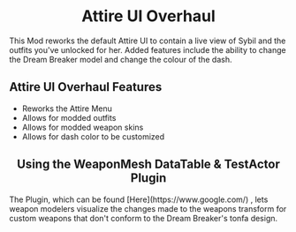 <h1 align="center" id="title">Attire UI Overhaul</h1>

<p id="description">This Mod reworks the default Attire UI to contain a live view of Sybil and the outfits you've unlocked for her. Added features include the ability to change the Dream Breaker model and change the colour of the dash.</p>

  
<h2>Attire UI Overhaul Features</h2>

*   Reworks the Attire Menu
*   Allows for modded outfits
*   Allows for modded weapon skins
*   Allows for dash color to be customized

<h2 align="center" id="Subheading">Using the WeaponMesh DataTable & TestActor Plugin</h2>
<p id="description">
  The Plugin, which can be found [Here](https://www.google.com/) , lets weapon modelers visualize the changes made to the weapons transform for custom weapons that don't conform to the Dream Breaker's tonfa design.
</p>
